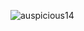 <p><img align="left" src="https://github.readme-stats.vercel.app/api/top-langs?username=auspicious14&show_icons=true&locale=en&layout=compact" alt="auspicious14"/></p>
